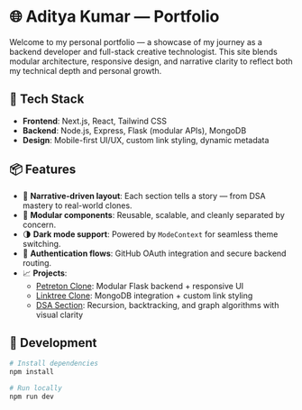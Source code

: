 # 🌐 Aditya Kumar — Portfolio

Welcome to my personal portfolio — a showcase of my journey as a backend developer and full-stack creative technologist. This site blends modular architecture, responsive design, and narrative clarity to reflect both my technical depth and personal growth.

## 🚀 Tech Stack

- **Frontend**: Next.js, React, Tailwind CSS
- **Backend**: Node.js, Express, Flask (modular APIs), MongoDB
- **Design**: Mobile-first UI/UX, custom link styling, dynamic metadata

## 📦 Features

- 🧠 **Narrative-driven layout**: Each section tells a story — from DSA mastery to real-world clones.
- 🧩 **Modular components**: Reusable, scalable, and cleanly separated by concern.
- 🌗 **Dark mode support**: Powered by `ModeContext` for seamless theme switching.
- 🔐 **Authentication flows**: GitHub OAuth integration and secure backend routing.
- 📈 **Projects**:
  - [Petreton Clone](#): Modular Flask backend + responsive UI
  - [Linktree Clone](#): MongoDB integration + custom link styling
  - [DSA Section](#): Recursion, backtracking, and graph algorithms with visual clarity

## 🧪 Development

```bash
# Install dependencies
npm install

# Run locally
npm run dev
